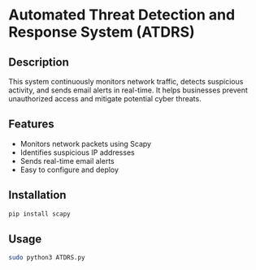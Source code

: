 # Automated Threat Detection and Response System (ATDRS)

## Description
This system continuously monitors network traffic, detects suspicious activity, and sends email alerts in real-time. It helps businesses prevent unauthorized access and mitigate potential cyber threats.

## Features
- Monitors network packets using Scapy
- Identifies suspicious IP addresses
- Sends real-time email alerts
- Easy to configure and deploy

## Installation
```bash
pip install scapy
```

## Usage
```bash
sudo python3 ATDRS.py
```

